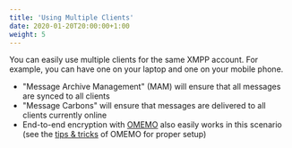 ```yaml
---
title: 'Using Multiple Clients'
date: 2020-01-20T20:00:00+1:00
weight: 5
---
```


You can easily use multiple clients for the same XMPP account. For example, you can have one on your laptop and one on your mobile phone.

* "Message Archive Management" (MAM) will ensure that all messages are synced to all clients
* "Message Carbons" will ensure that messages are delivered to all clients currently online
* End-to-end encryption with [OMEMO](/documentation/omemo/) also easily works in this scenario (see the [tips & tricks](/documentation/omemo/#tips--tricks) of OMEMO for proper setup)
